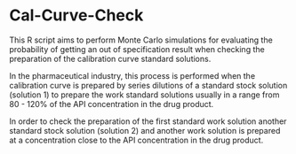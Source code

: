 # Cal-Curve-Check

This R script aims to perform Monte Carlo simulations for evaluating the probability of getting an out of specification result when checking the preparation of the calibration curve standard solutions.

In the pharmaceutical industry, this process is performed when the calibration curve is prepared by series dilutions of a standard stock solution (solution 1) to prepare the work standard solutions usually in a range from 80 - 120% of the API concentration in the drug product.

In order to check the preparation of the first standard work solution another standard stock solution (solution 2) and another work solution is prepared at a concentration close to the API concentration in the drug product.
